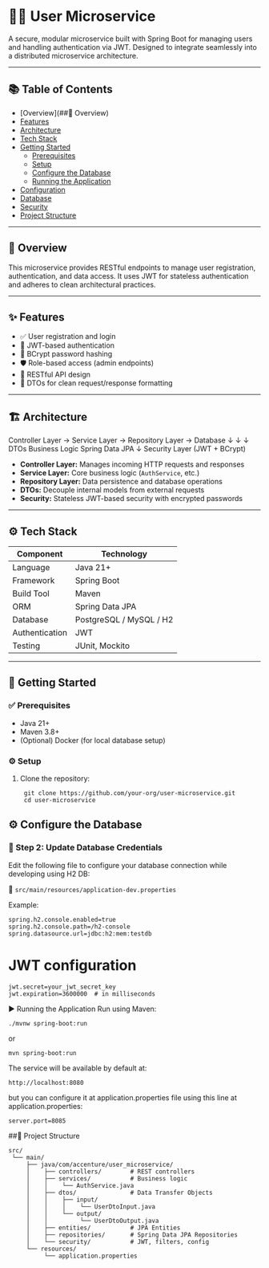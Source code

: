 # 🧑‍💼 User Microservice

A secure, modular microservice built with Spring Boot for managing users and handling authentication via JWT. Designed to integrate seamlessly into a distributed microservice architecture.

---

## 📚 Table of Contents

- [Overview](##📝 Overview)
- [Features](#Features)
- [Architecture](#architecture)
- [Tech Stack](#tech-stack)
- [Getting Started](#getting-started)
  - [Prerequisites](#prerequisites)
  - [Setup](#setup)
  - [Configure the Database](#configure-the-database)
  - [Running the Application](#running-the-application)
- [Configuration](#configuration)
- [Database](#database)
- [Security](#security)
- [Project Structure](#project-structure)

---

## 📝 Overview

This microservice provides RESTful endpoints to manage user registration, authentication, and data access. It uses JWT for stateless authentication and adheres to clean architectural practices.

---

## ✨ Features

- ✅ User registration and login
- 🔐 JWT-based authentication
- 🧂 BCrypt password hashing
- 🛡 Role-based access (admin endpoints)
- 📡 RESTful API design
- 🔄 DTOs for clean request/response formatting

---

## 🏗 Architecture

Controller Layer → Service Layer → Repository Layer → Database
↓ ↓ ↓
DTOs Business Logic Spring Data JPA
↓
Security Layer (JWT + BCrypt)


- **Controller Layer:** Manages incoming HTTP requests and responses
- **Service Layer:** Core business logic (`AuthService`, etc.)
- **Repository Layer:** Data persistence and database operations
- **DTOs:** Decouple internal models from external requests
- **Security:** Stateless JWT-based security with encrypted passwords

---

## ⚙️ Tech Stack

| Component       | Technology       |
|----------------|------------------|
| Language        | Java 21+         |
| Framework       | Spring Boot      |
| Build Tool      | Maven            |
| ORM             | Spring Data JPA  |
| Database        | PostgreSQL / MySQL / H2 |
| Authentication  | JWT              |
| Testing         | JUnit, Mockito   |

---

## 🚀 Getting Started

### ✅ Prerequisites

- Java 21+
- Maven 3.8+
- (Optional) Docker (for local database setup)

### ⚙️ Setup

1. Clone the repository:

        git clone https://github.com/your-org/user-microservice.git
        cd user-microservice
   
## ⚙️ Configure the Database

### 🔧 Step 2: Update Database Credentials

Edit the following file to configure your database connection while developing using H2 DB:

📄 `src/main/resources/application-dev.properties`

Example:

    spring.h2.console.enabled=true
    spring.h2.console.path=/h2-console
    spring.datasource.url=jdbc:h2:mem:testdb

# JWT configuration
    jwt.secret=your_jwt_secret_key
    jwt.expiration=3600000  # in milliseconds

▶️ Running the Application
Run using Maven:

    ./mvnw spring-boot:run

or

    mvn spring-boot:run
    
The service will be available by default at:

    http://localhost:8080
    
but you can configure it at application.properties file using this line at application.properties: 

    server.port=8085
##📁 Project Structure

    src/
     └── main/
         ├── java/com/accenture/user_microservice/
         │    ├── controllers/        # REST controllers
         │    ├── services/           # Business logic
         │    │    └── AuthService.java
         │    ├── dtos/               # Data Transfer Objects
         │    │    ├── input/
         │    │    │    └── UserDtoInput.java
         │    │    └── output/
         │    │         └── UserDtoOutput.java
         │    ├── entities/           # JPA Entities
         │    ├── repositories/       # Spring Data JPA Repositories
         │    └── security/           # JWT, filters, config
         └── resources/
              └── application.properties

